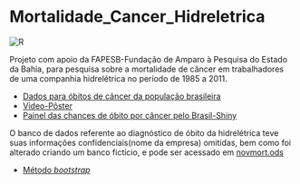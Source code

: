 # Mortalidade_Cancer_Hidreletrica

![R](https://img.shields.io/badge/r-%23276DC3.svg?style=for-the-badge&logo=r&logoColor=white)

Projeto com apoio da FAPESB-Fundação de Amparo à Pesquisa do Estado da Bahia, para pesquisa sobre a mortalidade de câncer em trabalhadores de uma companhia hidrelétrica no período de 1985 a 2011.
 
- [Dados para óbitos de câncer da população brasileira](https://www.inca.gov.br/MortalidadeWeb/pages/Modelo10/consultar.xhtml#panelResultado)
- [Video-Pôster](https://www.youtube.com/watch?v=uItRgQl-AiA&list=PLSIGD7-rHf2UmRgQjety60OjYyEGDurf9&index=74)
- [Painel das chances de óbito por câncer pelo Brasil-Shiny](https://marreapato.shinyapps.io/br_cancer/?_ga=2.214012119.1755552520.1591999142-899209179.1591910754)

 O banco de dados referente ao diagnóstico de óbito da hidrelétrica teve suas informações confidenciais(nome da empresa) omitidas, bem como foi alterado criando um banco fictício, e pode ser acessado em [novmort.ods](https://github.com/marreapato/Mortalidade_Cancer_Hidreletrica/blob/master/novmort.ods)
- [Método *bootstrap*](https://raw.githubusercontent.com/marreapato/Mortalidade_Cancer_Hidreletrica/master/Metodo_Bootstrap.r)
